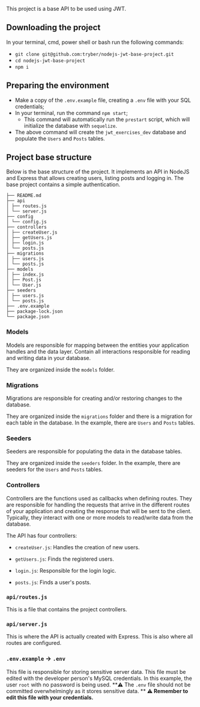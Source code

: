 This project is a base API to be used using JWT.

## Downloading the project

In your terminal, cmd, power shell or bash run the following commands:

- `git clone git@github.com:tryber/nodejs-jwt-base-project.git`
- `cd nodejs-jwt-base-project`
- `npm i`

## Preparing the environment

- Make a copy of the `.env.example` file, creating a `.env` file with your SQL credentials;
- In your terminal, run the command `npm start`;
  - This command will automatically run the `prestart` script, which will initialize the database with `sequelize`.
- The above command will create the `jwt_exercises_dev` database and populate the `Users` and `Posts` tables.

## Project base structure

Below is the base structure of the project. It implements an API in NodeJS and Express that allows creating users, listing posts and logging in. The base project contains a simple authentication. 
 
```
├── README.md
├── api
│ ├── routes.js
│ └── server.js
├── config
│ └── config.js
├── controllers
│ ├── createUser.js
│ ├── getUsers.js
│ ├── login.js
│ └── posts.js
├── migrations
│ ├── users.js
│ └── posts.js
├── models
│ ├── index.js
│ ├── Post.js
│ └── User.js
├── seeders
│ ├── users.js
│ └── posts.js
├── .env.example
├── package-lock.json
└── package.json
```

### Models

Models are responsible for mapping between the entities your application handles and the data layer. Contain all interactions responsible for reading and writing data in your database.

They are organized inside the `models` folder.

### Migrations

Migrations are responsible for creating and/or restoring changes to the database.

They are organized inside the `migrations` folder and there is a migration for each table in the database. In the example, there are `Users` and `Posts` tables.

### Seeders

Seeders are responsible for populating the data in the database tables.

They are organized inside the `seeders` folder. In the example, there are seeders for the `Users` and `Posts` tables.

### Controllers

Controllers are the functions used as callbacks when defining routes.
They are responsible for handling the requests that arrive in the different routes of your application and creating the response that will be sent to the client. Typically, they interact with one or more models to read/write data from the database.

The API has four controllers:

  - `createUser.js`: Handles the creation of new users.

  - `getUsers.js`: Finds the registered users.
  
  - `login.js`: Responsible for the login logic.

  - `posts.js`: Finds a user's posts.
 
### `api/routes.js`

This is a file that contains the project controllers.
 
### `api/server.js`

This is where the API is actually created with Express. This is also where all routes are configured.

### `.env.example` -> `.env`

This file is responsible for storing sensitive server data. This file must be edited with the developer person's MySQL credentials. In this example, the user `root` with no password is being used.
**⚠️ The `.env` file should not be committed overwhelmingly as it stores sensitive data. **
**⚠️ Remember to edit this file with your credentials.**